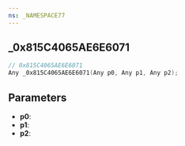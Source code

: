 ```yaml
---
ns: _NAMESPACE77
---
```

## _0x815C4065AE6E6071

```c
// 0x815C4065AE6E6071
Any _0x815C4065AE6E6071(Any p0, Any p1, Any p2);
```

## Parameters
* **p0**:
* **p1**:
* **p2**:

